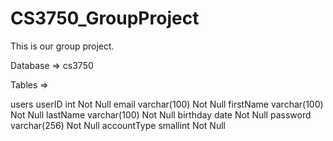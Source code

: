 # CS3750_GroupProject

This is our group project.



Database =>
	cs3750

Tables =>

users
	userID		int		Not Null
	email		varchar(100)	Not Null
	firstName	varchar(100)	Not Null
	lastName	varchar(100) 	Not Null
	birthday	date		Not Null
	password	varchar(256)	Not Null
	accountType	smallint	Not Null